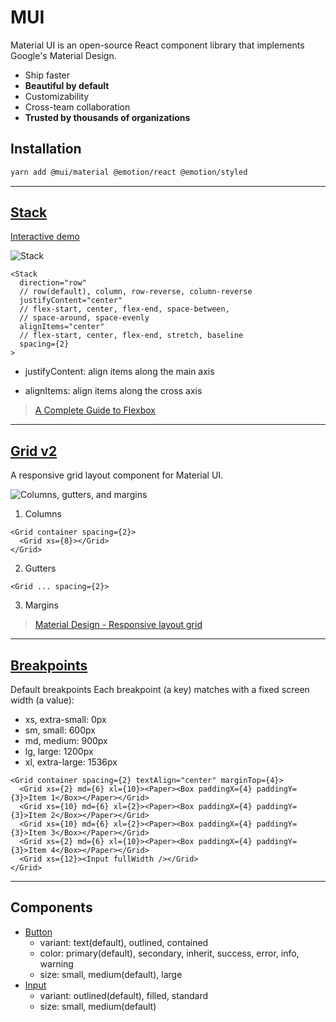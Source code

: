 # MUI

Material UI is an open-source React component library that implements Google's Material Design.

- Ship faster
- **Beautiful by default**
- Customizability
- Cross-team collaboration
- **Trusted by thousands of organizations**

## Installation

```bash
yarn add @mui/material @emotion/react @emotion/styled
```

---

## [Stack](https://mui.com/material-ui/react-stack/)
[Interactive demo](https://mui.com/material-ui/react-stack/#interactive-demo)

<div class="flex gap-4 mb-4">

  <img alt="Stack" src="/stack-interactive-demo.png" class="w-1/2" />

  <div class="flex-col gap-4">

  ```tsx
  <Stack
    direction="row" 
    // row(default), column, row-reverse, column-reverse
    justifyContent="center" 
    // flex-start, center, flex-end, space-between, 
    // space-around, space-evenly
    alignItems="center" 
    // flex-start, center, flex-end, stretch, baseline
    spacing={2}
  >
  ```

  - justifyContent: align items along the main axis
  
  - alignItems: align items along the cross axis

  </div>

</div>

> [A Complete Guide to Flexbox](https://css-tricks.com/snippets/css/a-guide-to-flexbox/)

---

## [Grid v2](https://mui.com/material-ui/react-grid2/)
A responsive grid layout component for Material UI.

<div class="flex gap-4 mb-4">
  <img alt="Columns, gutters, and margins" src="https://lh3.googleusercontent.com/_rKc6ogXgmiQWxZQ7u3XvV_PSGUr4FmQvqBapHhuNyyWTGeQ68tWB8xZJC9FS1duQGSEPl6Q6TNK23OeWFy6qKFiLtboumotsZMQng=w1064-v0" class="w-1/2" />

<div class="flex flex-col">

1. Columns
```tsx
<Grid container spacing={2}>
  <Grid xs={8}></Grid>
</Grid>
```
2. Gutters
```tsx
<Grid ... spacing={2}>
```
3. Margins

</div>

</div>

> [Material Design - Responsive layout grid](https://m2.material.io/design/layout/responsive-layout-grid.html#columns-gutters-and-margins)

---

## [Breakpoints](https://mui.com/material-ui/customization/breakpoints/)


Default breakpoints
Each breakpoint (a key) matches with a fixed screen width (a value):

- xs, extra-small: 0px
- sm, small: 600px
- md, medium: 900px
- lg, large: 1200px
- xl, extra-large: 1536px

```tsx
<Grid container spacing={2} textAlign="center" marginTop={4}>
  <Grid xs={2} md={6} xl={10}><Paper><Box paddingX={4} paddingY={3}>Item 1</Box></Paper></Grid>
  <Grid xs={10} md={6} xl={2}><Paper><Box paddingX={4} paddingY={3}>Item 2</Box></Paper></Grid>
  <Grid xs={10} md={6} xl={2}><Paper><Box paddingX={4} paddingY={3}>Item 3</Box></Paper></Grid>
  <Grid xs={2} md={6} xl={10}><Paper><Box paddingX={4} paddingY={3}>Item 4</Box></Paper></Grid>
  <Grid xs={12}><Input fullWidth /></Grid>
</Grid>
```

---

## Components

- [Button](https://mui.com/components/buttons/)
  - variant: text(default), outlined, contained
  - color: primary(default), secondary, inherit, success, error, info, warning
  - size: small, medium(default), large
- [Input](https://mui.com/components/text-fields/)
  - variant: outlined(default), filled, standard
  - size: small, medium(default)
